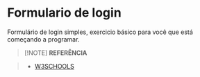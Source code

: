 
# Formulario de login
Formulário de login simples, exercicio básico para você que está começando a programar.

> [!NOTE] **REFERÊNCIA**

 > - [W3SCHOOLS](https://www.w3schools.com/howto/tryit.asp?filename=tryhow_css_login_form)
